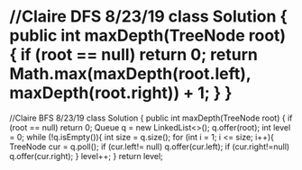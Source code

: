 ​
//Claire DFS 8/23/19
class Solution {
public int maxDepth(TreeNode root) {
if (root == null) return 0;
return Math.max(maxDepth(root.left), maxDepth(root.right)) + 1;
}
}
====
//Claire BFS 8/23/19
class Solution {
public int maxDepth(TreeNode root) {
if (root == null) return 0;
Queue<TreeNode> q = new LinkedList<>();
q.offer(root);
int level = 0;
while (!q.isEmpty()){
int size = q.size();
for (int i = 1; i <= size; i++){
TreeNode cur = q.poll();
if (cur.left!= null) q.offer(cur.left);
if (cur.right!=null) q.offer(cur.right);
}
level++;
}
return level;